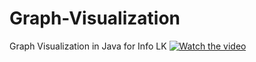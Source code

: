 # Graph-Visualization
Graph Visualization in Java for Info LK
[![Watch the video](https://www.giantfreakinrobot.com/wp-content/uploads/2022/08/rick-astley.jpg)](https://youtu.be/dQw4w9WgXcQ?si=uWkPQF40yKM0s4F_)
